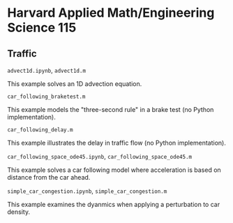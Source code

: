 # Harvard Applied Math/Engineering Science 115

## Traffic

`advect1d.ipynb`, `advect1d.m`

This example solves an 1D advection equation.

`car_following_braketest.m`

This example models the "three-second rule" in a brake test (no Python implementation).

`car_following_delay.m`

This example illustrates the delay in traffic flow (no Python implementation).

`car_following_space_ode45.ipynb`, `car_following_space_ode45.m`

This example solves a car following model where acceleration is based on distance from the car ahead.

`simple_car_congestion.ipynb`, `simple_car_congestion.m`

This example examines the dyanmics when applying a perturbation to car density.